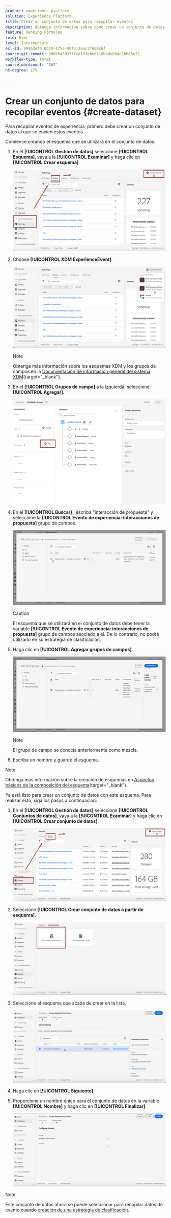 ```yaml
---
product: experience platform
solution: Experience Platform
title: Crear un conjunto de datos para recopilar eventos
description: Obtenga información sobre cómo crear un conjunto de datos para recopilar eventos
feature: Ranking Formulas
role: User
level: Intermediate
exl-id: 99963ef4-0b19-475e-96f4-2eac3f680c6f
source-git-commit: b06b545d377fcd1ffe6ed218badeb94c1bb85ef2
workflow-type: tm+mt
source-wordcount: '267'
ht-degree: 17%

---
```


# Crear un conjunto de datos para recopilar eventos {#create-dataset}

Para recopilar eventos de experiencia, primero debe crear un conjunto de datos al que se envíen estos eventos.

Comience creando el esquema que se utilizará en el conjunto de datos:

1. En el **[!UICONTROL Gestión de datos]** seleccione **[!UICONTROL Esquema]**, vaya a la **[!UICONTROL Examinar]** y haga clic en **[!UICONTROL Crear esquema]**.

   ![](../assets/ai-ranking-create-schema.png)

1. Choose **[!UICONTROL XDM ExperienceEvent]**.

   ![](../assets/ai-ranking-xdm-event.png)

   >[!NOTE]
   >
   >Obtenga más información sobre los esquemas XDM y los grupos de campos en la [Documentación de información general del sistema XDM](https://experienceleague.adobe.com/docs/experience-platform/xdm/home.html?lang=es){target="_blank"}.

1. En el **[!UICONTROL Grupos de campo]** a la izquierda, seleccione **[!UICONTROL Agregar]**.

   ![](../assets/ai-ranking-fields-groups.png)

1. En el **[!UICONTROL Buscar]** , escriba &quot;interacción de propuesta&quot; y seleccione la **[!UICONTROL Evento de experiencia: interacciones de propuesta]** grupo de campos.

   ![](../assets/ai-ranking-proposition-interactions.png)

   >[!CAUTION]
   >
   >El esquema que se utilizará en el conjunto de datos debe tener la variable **[!UICONTROL Evento de experiencia: interacciones de propuesta]** grupo de campos asociado a él. De lo contrario, no podrá utilizarlo en su estrategia de clasificación.

1. Haga clic en **[!UICONTROL Agregar grupos de campos]**.

   ![](../assets/ai-ranking-add-field-group.png)

   >[!NOTE]
   >El grupo de campo se conocía anteriormente como mezcla.

1. Escriba un nombre y guarde el esquema.

>[!NOTE]
>
>Obtenga más información sobre la creación de esquemas en [Aspectos básicos de la composición del esquema](https://experienceleague.adobe.com/docs/experience-platform/xdm/schema/composition.html?lang=en#understanding-schemas){target="_blank"}.

Ya está listo para crear un conjunto de datos con este esquema. Para realizar esto, siga los pasos a continuación:

1. En el **[!UICONTROL Gestión de datos]** seleccione **[!UICONTROL Conjuntos de datos]**, vaya a la **[!UICONTROL Examinar]** y haga clic en **[!UICONTROL Crear conjunto de datos]**.

   ![](../assets/ai-ranking-create-dataset.png)

1. Seleccione **[!UICONTROL Crear conjunto de datos a partir de esquema]**.

   ![](../assets/ai-ranking-create-dataset-from-schema.png)

1. Seleccione el esquema que acaba de crear en la lista.

   ![](../assets/ai-ranking-dataset-select-schema.png)

1. Haga clic en **[!UICONTROL Siguiente]**.

1. Proporcione un nombre único para el conjunto de datos en la variable **[!UICONTROL Nombre]** y haga clic en **[!UICONTROL Finalizar]**.

   ![](../assets/ai-ranking-dataset-name.png)

>[!NOTE]
>
>Este conjunto de datos ahora se puede seleccionar para recopilar datos de evento cuando [creación de una estrategia de clasificación](#create-ranking-strategy).
